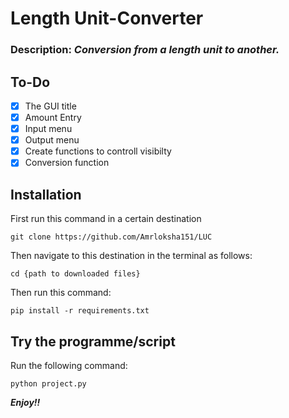 # Length Unit-Converter
### Description: _Conversion from a length unit to another._
## To-Do
- [x] The GUI title
- [x] Amount Entry
- [x] Input menu
- [x] Output menu
- [x] Create functions to controll visibilty
- [x] Conversion function
## Installation
First run this command in a certain destination
```
git clone https://github.com/Amrloksha151/LUC
```
Then navigate to this destination in the terminal as follows:
```
cd {path to downloaded files}
```
Then run this command:
```
pip install -r requirements.txt
```
## Try the programme/script
Run the following command:
```
python project.py
```
***Enjoy!!***
